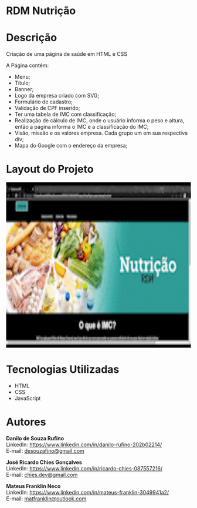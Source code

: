 # RDM Nutrição

# Descrição
Criação de uma página de saúde em HTML e CSS

A Página contém:
<ul>
  <li>Menu;</li>
  <li>Título;</li>
  <li>Banner;</li>
  <li>Logo da empresa criado com SVG;</li>
  <li>Formulário de cadastro;</li>
  <li>Validação de CPF inserido;</li>
  <li>Ter uma tabela de IMC com classificação;</li>
  <li>Realização de cálculo de IMC, onde o usuário informa o peso e altura, então a página informa o IMC e a classificação do IMC;</li>
  <li>Visão, missão e os valores empresa. Cada grupo um em sua respectiva div;</li>
  <li>Mapa do Google com o endereço da empresa;</li>
  </ul>
  
# Layout do Projeto

<p align="center">
  <img width="900" height="450" src="src/assets/to_readme/rdm_nutri.gif">

# Tecnologias Utilizadas
<ul>
  <li>HTML</li>
  <li>CSS</li>
  <li>JavaScript</li>
  </ul>
  
# Autores

<strong>Danilo de Souza Rufino</strong> <br>
LinkedIn: https://www.linkedin.com/in/danilo-rufino-202b02214/ <br>
E-mail: desouzafino@gmail.com <br>

<strong>José Ricardo Chies Gonçalves</strong> <br>
LinkedIn: https://www.linkedin.com/in/ricardo-chies-087557216/ <br>
E-mail: chies.dev@gmail.com <br>

<strong>Mateus Franklin Neco</strong> <br>
LinkedIn: https://www.linkedin.com/in/mateus-franklin-3049941a2/ <br>
E-mail: matfranklin@outlook.com <br>
